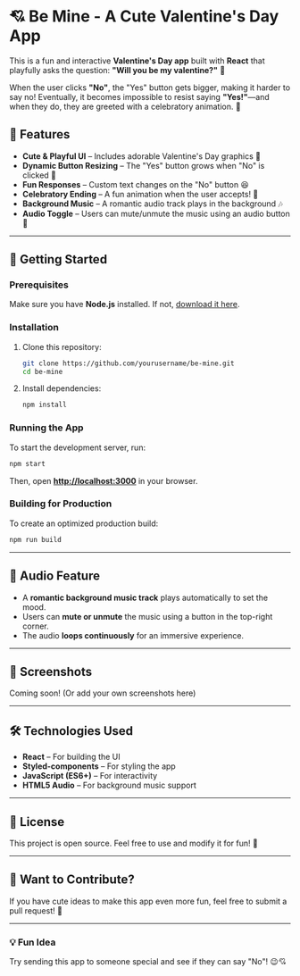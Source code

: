 # 💘 Be Mine - A Cute Valentine's Day App

This is a fun and interactive **Valentine's Day app** built with **React** that playfully asks the question: **"Will you be my valentine?"** 💖

When the user clicks **"No"**, the "Yes" button gets bigger, making it harder to say no! Eventually, it becomes impossible to resist saying **"Yes!"**—and when they do, they are greeted with a celebratory animation. 🎉

## 🎨 Features
- **Cute & Playful UI** – Includes adorable Valentine's Day graphics 🌹
- **Dynamic Button Resizing** – The "Yes" button grows when "No" is clicked 📏
- **Fun Responses** – Custom text changes on the "No" button 😆
- **Celebratory Ending** – A fun animation when the user accepts! 🎊
- **Background Music** – A romantic audio track plays in the background 🎶
- **Audio Toggle** – Users can mute/unmute the music using an audio button 🎵

---

## 🚀 Getting Started

### Prerequisites
Make sure you have **Node.js** installed. If not, [download it here](https://nodejs.org/).

### Installation
1. Clone this repository:
   ```sh
   git clone https://github.com/yourusername/be-mine.git
   cd be-mine
   ```
2. Install dependencies:
   ```sh
   npm install
   ```

### Running the App
To start the development server, run:
```sh
npm start
```
Then, open **[http://localhost:3000](http://localhost:3000)** in your browser.

### Building for Production
To create an optimized production build:
```sh
npm run build
```

---

## 🎵 Audio Feature
- A **romantic background music track** plays automatically to set the mood.
- Users can **mute or unmute** the music using a button in the top-right corner.
- The audio **loops continuously** for an immersive experience.

---

## 📸 Screenshots
Coming soon! (Or add your own screenshots here)

---

## 🛠 Technologies Used
- **React** – For building the UI
- **Styled-components** – For styling the app
- **JavaScript (ES6+)** – For interactivity
- **HTML5 Audio** – For background music support

---

## 📝 License
This project is open source. Feel free to use and modify it for fun! 🎈

---

## 💌 Want to Contribute?
If you have cute ideas to make this app even more fun, feel free to submit a pull request! 🥰

---

### 💡 Fun Idea
Try sending this app to someone special and see if they can say "No"! 😉💘

